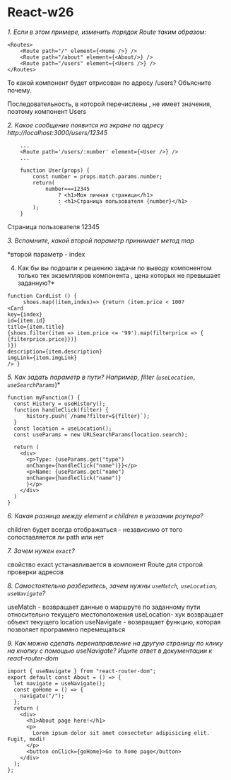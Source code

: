 
# React-w26

*1. Если в этом примере, изменить порядок Route таким образом:*
```
<Routes>
	<Route path="/" element={<Home />} />
	<Route path="/about" element={<About/>} />
	<Route path="/users" element={<Users />} />
</Routes>
```
То какой компонент будет отрисован по адресу /users? Объясните почему.

Последовательность, в которой перечислены  <Route> , не имеет значения, поэтому компонент Users

*2. Какое сообщение появится на экране по адресу http://localhost:3000/users/12345*

```
    ...
    <Route path='/users/:number' element={<User />} />
    ...

    function User(props) {
        const number = props.match.params.number;
        return(
            number===12345
                ? <h1>Моя личная страница</h1>
                : <h1>Страница пользователя {number}</h1>
        );
    }
```
Страница пользователя 12345

*3. Вспомните, какой второй параметр принимает метод map*

*второй параметр - index

4. Как бы вы подошли к решению задачи по выводу компонентом <CardList> только тех экземпляров компонента <Card>, цена которых не превышает заданную?*
```
function CardList () {
     shoes.map((item,index)=> {return (item.price < 100?        
<Card
key={index}
id={item.id}
title={item.title}
{shoes.filter(item => item.price <= '99').map(filterprice => {                 {filterprice.price}})}
)})
description={item.description}
imgLink={item.imgLink}
/> }

 ```
*5. Как задать параметр в пути? Например, *filter (*`useLocation, useSearchParams`*)*
```
function myFunction() {
  const History = useHistory();
  function handleClick(filter) {
      history.push(`/name?filter=${filter}`);
  }  
  const location = useLocation();
  const useParams = new URLSearchParams(location.search);

  return (
    <div>
      <p>Type: {useParams.get("type") 
      onChange={handleClick("name")}}</p>
      <p>Name: {useParams.get("name")
      onChange={handleClick("name")}
      }</p>
    </div>
  )
}
```

*6. Какая разница между element и children в указании роутера?*

children будет всегда отображаться  - независимо от того сопоставляется ли path или нет

*7. Зачем нужен `exact`?*

свойство exact устанавливается в компонент Route для строгой проверки адресов

*8. Cамостоятельно разберитесь, зачем нужны `useMatch`, `useLocation`, `useNavigate`?*

useMatch - возвращает данные о маршруте по заданному пути относительно текущего местоположения
useLocation- хук возвращает объект текущего location
useNavigate - возвращает функцию, которая позволяет программно перемещаться

*9. Как можно сделать перенаправление на другую страницу по клику на кнопку с помощью useNavigate?
Ищите ответ в документации к react-router-dom*

``` import React from "react";
import { useNavigate } from "react-router-dom";
export default const About = () => {
  let navigate = useNavigate();
  const goHome = () => {
    navigate("/");
  };
  return (
    <div>
      <h1>About page here!</h1>
      <p>
        Lorem ipsum dolor sit amet consectetur adipisicing elit. Fugit, modi!
      </p>
      <button onClick={goHome}>Go to home page</button>
    </div>
  );
};
```
